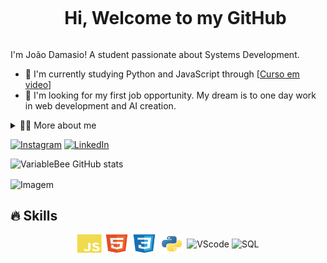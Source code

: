 <!--título-->
<div id="user-content-toc">
  <ul align="center">
    <summary><h1 style="display: inline-block">Hi, Welcome to my GitHub</h1></summary>
</div>

<!-- Presentation -->
<p>
 I'm João Damasio! A student passionate about Systems Development.

 - 🌱 I'm currently studying Python and JavaScript through [[Curso em video](https://www.cursoemvideo.com)]
- 🔭 I'm looking for my first job opportunity. My dream is to one day work in web development and AI creation.
</p>

<!-- Dropdown -->
<details>
  <summary>👨‍💻 More about me</summary>

 - 💬 I'm 18 years old and currently live in Brazil. I have intermediate English skills and experience with HTML5, CSS3, JavaScript, python and SQL. I'm constantly learning, thrive in technology, and have strong leadership skills.

- ⚡ I like to play sports, like bodybuilding, soccer, skateboarding... I enjoy watching movies, series and playing games in my free time, but I'm also getting into the habit of reading.\o/
</details>

<!-- Links -->

[![Instagram](https://img.shields.io/badge/Instagram-E4405F?style=for-the-badge&logo=instagram&logoColor=white)](https://www.instagram.com/_jdamasio/)
[![LinkedIn](https://img.shields.io/badge/LinkedIn-0077B5?style=for-the-badge&logo=linkedin&logoColor=white)](https://www.linkedin.com/in/joao-damasio-2439b537a)


<!-- GithubStats -->
![VariableBee GitHub stats](https://github-readme-stats.vercel.app/api?username=joaodamasio22&show_icons=true&theme=gotham)

<!-- GIF -->
<p align="left">
  <img align="center" src="https://github.com/VariableBee/VariableBee/assets/77739311/4e9f41af-6b57-49a7-b15a-74322e96b4d7" alt="Imagem">
</p>

## 🔥 Skills
<!-- Skills: Programming Languages -->
  <div align="center" style="flex-basis: 48%;">
    <img align="center" alt="Js" height="30" width="40" src="https://raw.githubusercontent.com/devicons/devicon/master/icons/javascript/javascript-plain.svg">
    <img align="center" alt="HTML" height="30" width="40" src="https://raw.githubusercontent.com/devicons/devicon/master/icons/html5/html5-original.svg">
    <img align="center" alt="CSS" height="30" width="40" src="https://raw.githubusercontent.com/devicons/devicon/master/icons/css3/css3-original.svg">
    <img align="center" alt="Python" height="30" width="40" src="https://raw.githubusercontent.com/devicons/devicon/master/icons/python/python-original.svg">
    <img align="center" alt="VScode" height="30" width="40" src="https://cdn.jsdelivr.net/gh/devicons/devicon/icons/vscode/vscode-original.svg">
    <img align="center" alt="SQL" height="30" width="40" src="https://cdn.jsdelivr.net/gh/devicons/devicon/icons/mysql/mysql-original.svg">

  </div>
  

